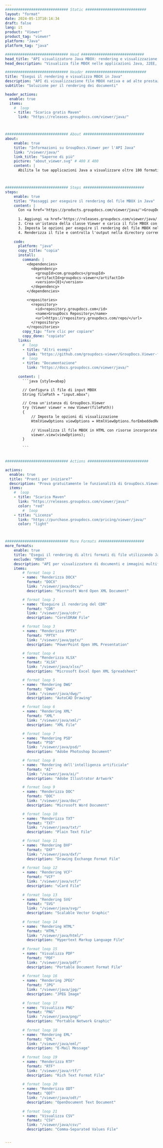 ```yaml
---
############################# Static ############################
layout: "format"
date: 2024-05-13T10:14:34
draft: false
lang: it
product: "Viewer"
product_tag: "viewer"
platform: "Java"
platform_tag: "java"

############################# Head #############################
head_title: "API visualizzatore Java MBOX: rendering e visualizzazione di MBOX nelle app Java"
head_description: "Visualizza file MBOX nelle applicazioni Java, J2EE, J2SE. Supporta la visualizzazione di oltre 180 formati di documenti e file immagine in modalità HTML, PDF o immagine con funzionalità avanzate per gestire le opzioni di visualizzazione dei documenti."

############################# Header ############################
title: "Esegui il rendering e visualizza MBOX in Java" 
description: "API di visualizzazione file MBOX nativa e ad alte prestazioni per applicazioni basate su Java, J2EE e J2SE, che supporta un'ampia gamma di funzionalità aggiuntive per personalizzare l'aspetto del formato del documento di output." 
subtitle: "Soluzione per il rendering dei documenti" 

header_actions:
  enable: true
  items:
    #  loop
    - title: "Scarica gratis Maven"
      link: "https://releases.groupdocs.com/viewer/java/"



############################# About ############################
about:
    enable: true
    title: "Informazioni su GroupDocs.Viewer per l'API Java"
    link: "/viewer/java/"
    link_title: "Saperne di più"
    picture: "about_viewer.svg" # 480 X 400
    content: |
      Abilita le tue applicazioni Java a visualizzare oltre 180 formati di file in modalità HTML, PDF o immagine utilizzando GroupDocs.Viewer per API Java senza alcun software aggiuntivo installato; come Microsoft Office, Apache Open Office, Adobe Acrobat Reader ecc. Gli sviluppatori possono visualizzare facilmente tutte le immagini e i tipi di documenti più diffusi tra cui Microsoft Office, OpenDocument, HTML, PDF, Archive, Diagrams, Photoshop, AutoCAD e i formati del linguaggio di programmazione all'interno delle applicazioni Java con rendering veloce e di altissima qualità.



############################# Steps ############################
steps:
    enable: true
    title: "Passaggi per eseguire il rendering del file MBOX in Java" 
    content: |
      Con <a href='https://products.groupdocs.com/viewer/java/'>GroupDocs.Viewer</a> puoi eseguire il rendering di MBOX in HTML, JPEG, PNG o PDF in pochi passaggi.
      
      1. Aggiungi <a href='https://releases.groupdocs.com/viewer/java/'>GroupDocs.Viewer for Java</a> come dipendenza al tuo progetto. 
      2. Crea un'istanza della classe Viewer e carica il file MBOX con il percorso completo.  
      3. Imposta le opzioni per eseguire il rendering del file MBOX nel formato HTML, PNG, JPEG o PDF. 
      4. Renderizza il file e controlla l'output nella directory corrente. 
   
    code:
      platform: "java"
      copy_title: "copia"
      install:
        command: |
          <dependencies>
            <dependency>
              <groupId>com.groupdocs</groupId>
              <artifactId>groupdocs-viewer</artifactId>
              <version>{0}</version>
            </dependency>
          </dependencies>

          <repositories>
            <repository>
              <id>repository.groupdocs.com</id>
              <name>GroupDocs Repository</name>
              <url>https://repository.groupdocs.com/repo/</url>
            </repository>
          </repositories>
        copy_tip: "fare clic per copiare"
        copy_done: "copiato"
      links:
        #  loop
        - title: "Altri esempi"
          link: "https://github.com/groupdocs-viewer/GroupDocs.Viewer-for-Java"
        #  loop
        - title: "Documentazione"
          link: "https://docs.groupdocs.com/viewer/java/"
          
      content: |
        ```java {style=abap}

        // Configura il file di input MBOX
        String filePath = "input.mbox";

        // Crea un'istanza di GroupDocs.Viewer
        try (Viewer viewer = new Viewer(filePath))
        {
            // Imposta le opzioni di visualizzazione
            HtmlViewOptions viewOptions = HtmlViewOptions.forEmbeddedResources();
                
            // Visualizza il file MBOX in HTML con risorse incorporate
            viewer.view(viewOptions);
        }

        ```
            

############################# Actions ############################

actions:
  enable: true
  title: "Pronti per iniziare?"
  description: "Prova gratuitamente le funzionalità di GroupDocs.Viewer o richiedi una licenza"
  items:
    #  loop
    - title: "Scarica Maven"
      link: "https://releases.groupdocs.com/viewer/java/"
      color: "red"
        #  loop
    - title: "Licenza"
      link: "https://purchase.groupdocs.com/pricing/viewer/java/"
      color: "light"



############################# More Formats #####################
more_formats:
    enable: true
    title: "Esegui il rendering di altri formati di file utilizzando Java"
    exclude: "MBOX"
    description: "API per visualizzatore di documenti e immagini multiformato per Java. Visualizza alcuni dei formati di file più diffusi di seguito senza visualizzatori esterni."
    items: 
        # format loop 1
        - name: "Renderizza DOCX"
          format: "DOCX"
          link: "/viewer/java/docx/"
          description: "Microsoft Word Open XML Document" 

        # format loop 2
        - name: "Eseguire il rendering del CDR" 
          format: "CDR"
          link: "/viewer/java/cdr/"
          description: "CorelDRAW File" 

        # format loop 3
        - name: "Renderizza PPTX"
          format: "PPTX"
          link: "/viewer/java/pptx/"
          description: "PowerPoint Open XML Presentation" 

        # format loop 4
        - name: "Renderizza XLSX"
          format: "XLSX"
          link: "/viewer/java/xlsx/"
          description: "Microsoft Excel Open XML Spreadsheet" 

        # format loop 5
        - name: "Rendering DWG"
          format: "DWG"
          link: "/viewer/java/dwg/"
          description: "AutoCAD Drawing"

        # format loop 6
        - name: "Rendering XML"
          format: "XML"
          link: "/viewer/java/xml/"
          description: "XML File"

        # format loop 7
        - name: "Rendering PSD"
          format: "PSD"
          link: "/viewer/java/psd/"
          description: "Adobe Photoshop Document"

        # format loop 8
        - name: "Rendering dell'intelligenza artificiale"
          format: "AI"
          link: "/viewer/java/ai/"
          description: "Adobe Illustrator Artwork"

        # format loop 9
        - name: "Renderizza DOC"
          format: "DOC"
          link: "/viewer/java/doc/"
          description: "Microsoft Word Document" 

        # format loop 10
        - name: "Renderizza TXT" 
          format: "TXT"
          link: "/viewer/java/txt/"
          description: "Plain Text File" 

        # format loop 11
        - name: "Rendering DXF" 
          format: "DXF"
          link: "/viewer/java/dxf/"
          description: "Drawing Exchange Format File"  
          
        # format loop 12
        - name: "Rendering VCF"
          format: "VCF"
          link: "/viewer/java/vcf/"
          description: "vCard File"  
              
        # format loop 13
        - name: "Rendering SVG"
          format: "SVG"
          link: "/viewer/java/svg/"
          description: "Scalable Vector Graphic" 
          
        # format loop 14
        - name: "Rendering HTML"
          format: "HTML"
          link: "/viewer/java/html/"
          description: "Hypertext Markup Language File" 
          
        # format loop 15
        - name: "Visualizza PDF"
          format: "PDF"
          link: "/viewer/java/pdf/"
          description: "Portable Document Format File"
          
        # format loop 16
        - name: "Rendering JPEG"
          format: "JPG"
          link: "/viewer/java/jpg/"
          description: "JPEG Image"
          
        # format loop 17
        - name: "Visualizza PNG"
          format: "PNG"
          link: "/viewer/java/png/"
          description: "Portable Network Graphic" 
          
        # format loop 18
        - name: "Rendering EML"
          format: "EML"
          link: "/viewer/java/eml/"
          description: "E-Mail Message" 
          
        # format loop 19
        - name: "Renderizza RTF"
          format: "RTF"
          link: "/viewer/java/rtf/"
          description: "Rich Text Format File" 
          
        # format loop 20
        - name: "Renderizza ODT"
          format: "ODT"
          link: "/viewer/java/odt/"
          description: "OpenDocument Text Document" 
          
        # format loop 21
        - name: "Visualizza CSV"
          format: "CSV"
          link: "/viewer/java/csv/"
          description: "Comma-Separated Values File" 


---
```

